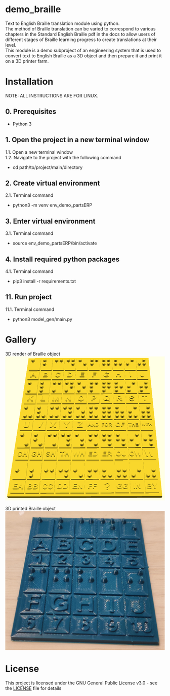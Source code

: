# demo_braille
Text to English Braille translation module using python.  
The method of Braille translation can be varied to correspond to various chapters in the Standard English Braille pdf in the docs to allow users of different stages of Braille learning progress to create translations at their level.  
This module is a demo subproject of an engineering system that is used to convert text to English Braille as a 3D object and then prepare it and print it on a 3D printer farm.  


# Installation
NOTE: ALL INSTRUCTIONS ARE FOR LINUX.  
## 0. Prerequisites  
- Python 3  

## 1. Open the project in a new terminal window
1.1. Open a new terminal window  
1.2. Navigate to the project with the following command  
- cd path/to/project/main/directory  

## 2. Create virtual environment
2.1. Terminal command  
- python3 -m venv env_demo_partsERP  

## 3. Enter virtual environment
3.1. Terminal command  
- source env_demo_partsERP/bin/activate  

## 4. Install required python packages
4.1. Terminal command  
- pip3 install -r requirements.txt  

## 11. Run project
11.1. Terminal command  
- python3 model_gen/main.py


# Gallery
3D render of Braille object  
![3D render of Braille object](docs\Braille_Keyboard_render_simple.png)
  
3D printed Braille object  
![3D printed Braille object](docs\Braille_Keyboard_Mini.jpg)


# License
This project is licensed under the GNU General Public License v3.0 - see the [LICENSE](LICENSE) file for details